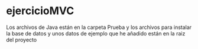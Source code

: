 # ejercicioMVC

Los archivos de Java están en la carpeta Prueba y los archivos para instalar la base de datos y unos datos de ejemplo que he añadido están en la raiz del proyecto
